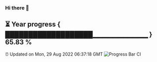 ### Hi there 👋
⏳ Year progress { ███████████████████▁▁▁▁▁▁▁▁▁▁▁ } 65.83 %
---
⏰ Updated on Mon, 29 Aug 2022 06:37:18 GMT
![Progress Bar CI](https://github.com/Moyi321/Moyi321/workflows/Progress%20Bar%20CI/badge.svg)
